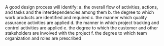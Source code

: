 A good design process will identify:
a. the overall flow of activities, actions, and tasks and the interdependencies among them
b. the degree to which work products are identified and required
c. the manner which quality assurance activities are applied
d. the manner in which project tracking and control activities are applied
e. the degree to which the customer and other stakeholders are involved with the project
f. the degree to which team organization and roles are prescribed